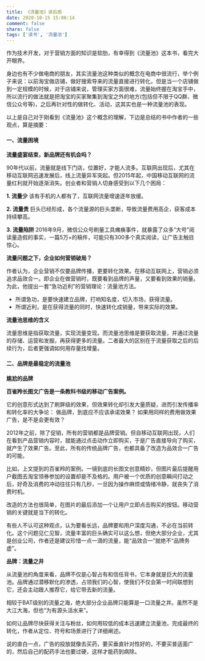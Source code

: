 ```yaml
---
title: 《流量池》读后感
date: 2020-10-15 15:08:14
comment: false
share: false
tags: ['读书', '流量池']
---
```


作为技术开发，对于营销方面的知识是软肋，有幸得到《流量池》这本书，看完大开眼界。

身边也有不少做电商的朋友，其实流量池这种类似的概念在电商中很流行，举个例子来说：以前淘宝做店铺，做好搜索导来的流量直接进行转化，但是当一个店铺做到一定规模的时候，对于店铺来说，管理买家方面很难，流量始终握在淘宝手中，所以流行的做法就是把淘宝的买家聚集到淘宝之外的地方(包括但不限于QQ群、微信公众号等)，之后再针对性的做转化、活动，这其实也是一种流量池的表现。

<!-- more -->

以上是自己对于刚看到《流量池》这个概念的理解，下边是总结的书中作者的一些观点，算是摘要：

#### 一、流量困境

**流量盛宴结束，新品牌还有机会吗？**

90年代以前，流量就是线下门店，位置好，才能人流多。互联网出现后，尤其在移动互联网迅速发展后，线上流量异军突起。但2015年起，中国移动互联网的流量红利就开始逐渐消失。创业者和营销人切身感受到以下几个困局：

**1. 流量少**
该有手机的人都有了，互联网流量增速逐年放缓。

**2. 流量贵**
巨头已经形成，各个流量源的巨头垄断，导致流量费用高企，获客成本持续攀高。

**3. 流量陷阱**
2016年9月，微信公众号刷量工具瘫痪事件，就暴露了众多“大号”阅读量造假的事实，一篇5万+的稿件，可能只有300多个真实阅读，让广告主触目惊心。

**流量问题之下，企业如何营销破局？**

作者认为，企业营销不仅要品牌传播，更要转化效果。在移动互联网上，营销必须追求品效合一。即企业在做营销时，既要看到品牌的声量，又要看到效果的销量。为此，他提出一套“急功近利”的营销理论：流量池方法。

- 所谓急功，是要快速建立品牌，打响知名度，切入市场，获得流量。
- 所谓近利，是在获得流量的同时，快速转化成销量，带来实际的效果。

**流量池思维的含义**

流量思维是指获取流量，实现流量变现。而流量池思维是要获取流量，并通过流量的存储、运营和发掘，再获得更多的流量。二者最大的区别在于流量获取之后的后续行为，后者更强调如何用存量找增量。


#### 二、品牌是最稳定的流量池

**尴尬的品牌**

**百雀羚长图文广告是一条教科书级的移动广告案例。**

它的创意形式达到了刷屏级的效果，但效果转化却引发大量质疑，进而引发传播率和转化率的大争论：
做品牌，到底应不应该承诺效果？
如果用同样的费用做效果广告，是不是会更有效？

2012年之前，除了促销，所有的营销都是品牌营销。但自移动互联网出现，人们在看到产品营销内容时，就能通过点击动作立即购买，于是广告直接导向了购买，就产生了效果广告。至此，所有的传统品牌广告，也都具备了改造为品效合一广告的可能。

比如，上文提到的百雀羚的案例。一镜到底的长图文创意精妙，但图片最后提醒用户截图去淘宝领券参加的设置却是不及格的。用户被一个优质的创意瞬间打动之后，好奇及消费的冲动往往只有几秒，一旦因为操作麻烦或情绪冷静，就丧失了消费时机。

改造的方法也很简单，在图片的最后添加一个让用户立即点击购买的按钮。移动营销的关键就是当下的转化。

有些人不认可这种观点，认为要看长远，品牌要和用户深度沟通，不必在当前转化。这个问题见仁见智，流量丰富的巨头确实可以这么想，但绝大部分企业，尤其是创业公司，作者还是建议珍惜一点一滴的流量，能“品效合一”就绝不“品牌务虚”。

**品牌：流量之井**

从流量池的角度来看，品牌不仅是心智占有和信任背书，它本身就是巨大的流量池。品牌通过潜移默化的渗透，占领我们的心智，使我们不仅会第一时间联想到它，还会主动跟人推荐它，给它带去新的流量。

相较于BAT级别的流量之海，绝大部分企业品牌只能算是一口流量之井。虽然不是大江大海，但也“为有源头活水来”。

如何让品牌尽快获得关注与粉丝，如何用较低的成本迅速建立流量池，完成最终的转化，作者从定位、符号和场景进行了详细阐述。

说的直白一点，广告的投放就像去买药，要买垂直针对性好的，不要买普适面广的，然后自己的配药手法也要过硬，这样才能药到病除。